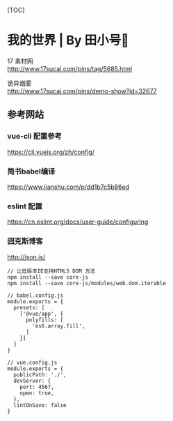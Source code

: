 [TOC]

# 我的世界 | By 田小号🎺

17 素材网 <br>
http://www.17sucai.com/pins/tag/5685.html

诡异烟雾 <br>
http://www.17sucai.com/pins/demo-show?id=32677

## 参考网站

### vue-cli 配置参考

https://cli.vuejs.org/zh/config/

### 简书babel编译

https://www.jianshu.com/p/dd1b7c5b86ed

### eslint 配置

https://cn.eslint.org/docs/user-guide/configuring

### 囧克斯博客

http://json.is/

```
// 让低版本IE支持HTML5 DOM 方法
npm install --save core-js
npm install --save core-js/modules/web.dom.iterable
```

```
// babel.config.js
module.exports = {
  presets: [
    ['@vue/app', {
      polyfills: [
        'es6.array.fill',
      ]
    }]
  ]
}
```

```
// vue.config.js
module.exports = {
  publicPath: './',
  devServer: {
    port: 4567,
    open: true,
  },
  lintOnSave: false
}
```